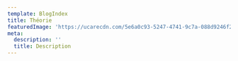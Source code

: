 ```yaml
---
template: BlogIndex
title: Théorie
featuredImage: 'https://ucarecdn.com/5e6a0c93-5247-4741-9c7a-088d9246f241/'
meta:
  description: ''
  title: Description
---
```


